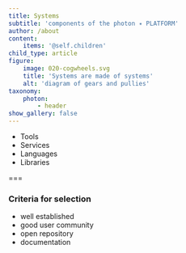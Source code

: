 ```yaml
---
title: Systems
subtitle: 'components of the photon ✴ PLATFORM'
author: /about
content:
    items: '@self.children'
child_type: article
figure:
    image: 020-cogwheels.svg
    title: 'Systems are made of systems'
    alt: 'diagram of gears and pullies'
taxonomy:
    photon:
        - header
show_gallery: false
---
```


- Tools
- Services
- Languages
- Libraries

===

### Criteria for selection

- well established
- good user community
- open repository
- documentation
